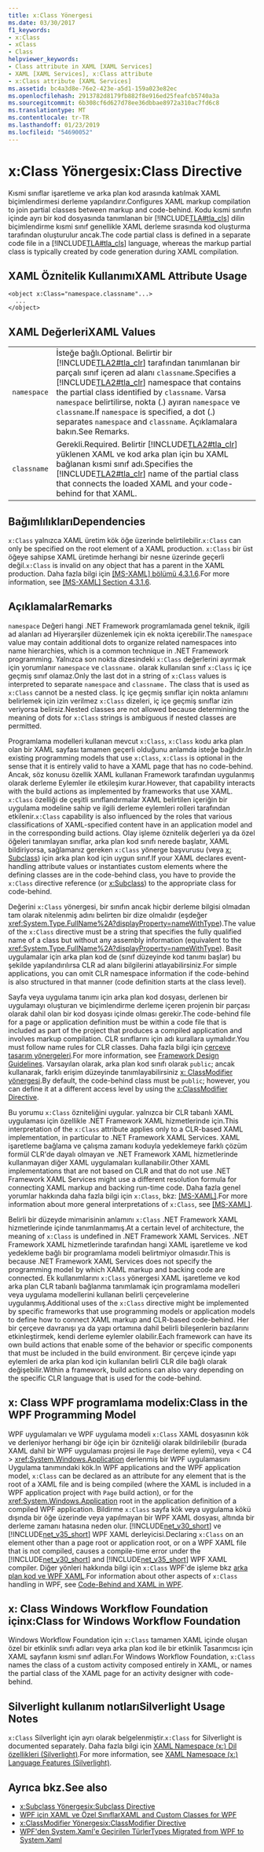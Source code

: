 ```yaml
---
title: x:Class Yönergesi
ms.date: 03/30/2017
f1_keywords:
- x:Class
- xClass
- Class
helpviewer_keywords:
- Class attribute in XAML [XAML Services]
- XAML [XAML Services], x:Class attribute
- x:Class attribute [XAML Services]
ms.assetid: bc4a3d8e-76e2-423e-a5d1-159a023e82ec
ms.openlocfilehash: 2913782d8179fb882f8e916ed25feafcb5740a3a
ms.sourcegitcommit: 6b308cf6d627d78ee36dbbae8972a310ac7fd6c8
ms.translationtype: MT
ms.contentlocale: tr-TR
ms.lasthandoff: 01/23/2019
ms.locfileid: "54690052"
---
```

# <a name="xclass-directive"></a><span data-ttu-id="43b54-102">x:Class Yönergesi</span><span class="sxs-lookup"><span data-stu-id="43b54-102">x:Class Directive</span></span>
<span data-ttu-id="43b54-103">Kısmi sınıflar işaretleme ve arka plan kod arasında katılmak XAML biçimlendirmesi derleme yapılandırır.</span><span class="sxs-lookup"><span data-stu-id="43b54-103">Configures XAML markup compilation to join partial classes between markup and code-behind.</span></span> <span data-ttu-id="43b54-104">Kodu kısmi sınıfın içinde ayrı bir kod dosyasında tanımlanan bir [!INCLUDE[TLA#tla_cls](../../../includes/tlasharptla-cls-md.md)] dilin biçimlendirme kısmi sınıf genellikle XAML derleme sırasında kod oluşturma tarafından oluşturulur ancak.</span><span class="sxs-lookup"><span data-stu-id="43b54-104">The code partial class is defined in a separate code file in a [!INCLUDE[TLA#tla_cls](../../../includes/tlasharptla-cls-md.md)] language, whereas the markup partial class is typically created by code generation during XAML compilation.</span></span>  
  
## <a name="xaml-attribute-usage"></a><span data-ttu-id="43b54-105">XAML Öznitelik Kullanımı</span><span class="sxs-lookup"><span data-stu-id="43b54-105">XAML Attribute Usage</span></span>  
  
```  
<object x:Class="namespace.classname"...>  
  ...  
</object>  
```  
  
## <a name="xaml-values"></a><span data-ttu-id="43b54-106">XAML Değerleri</span><span class="sxs-lookup"><span data-stu-id="43b54-106">XAML Values</span></span>  
  
|||  
|-|-|  
|`namespace`|<span data-ttu-id="43b54-107">İsteğe bağlı.</span><span class="sxs-lookup"><span data-stu-id="43b54-107">Optional.</span></span> <span data-ttu-id="43b54-108">Belirtir bir [!INCLUDE[TLA2#tla_clr](../../../includes/tla2sharptla-clr-md.md)] tarafından tanımlanan bir parçalı sınıf içeren ad alanı `classname`.</span><span class="sxs-lookup"><span data-stu-id="43b54-108">Specifies a [!INCLUDE[TLA2#tla_clr](../../../includes/tla2sharptla-clr-md.md)] namespace that contains the partial class identified by `classname`.</span></span> <span data-ttu-id="43b54-109">Varsa `namespace` belirtilirse, nokta (.) ayıran `namespace` ve `classname`.</span><span class="sxs-lookup"><span data-stu-id="43b54-109">If `namespace` is specified, a dot (.) separates `namespace` and `classname`.</span></span> <span data-ttu-id="43b54-110">Açıklamalara bakın.</span><span class="sxs-lookup"><span data-stu-id="43b54-110">See Remarks.</span></span>|  
|`classname`|<span data-ttu-id="43b54-111">Gerekli.</span><span class="sxs-lookup"><span data-stu-id="43b54-111">Required.</span></span> <span data-ttu-id="43b54-112">Belirtir [!INCLUDE[TLA2#tla_clr](../../../includes/tla2sharptla-clr-md.md)] yüklenen XAML ve kod arka plan için bu XAML bağlanan kısmi sınıf adı.</span><span class="sxs-lookup"><span data-stu-id="43b54-112">Specifies the [!INCLUDE[TLA2#tla_clr](../../../includes/tla2sharptla-clr-md.md)] name of the partial class that connects the loaded XAML and your code-behind for that XAML.</span></span>|  
  
## <a name="dependencies"></a><span data-ttu-id="43b54-113">Bağımlılıkları</span><span class="sxs-lookup"><span data-stu-id="43b54-113">Dependencies</span></span>  
 <span data-ttu-id="43b54-114">`x:Class` yalnızca XAML üretim kök öğe üzerinde belirtilebilir.</span><span class="sxs-lookup"><span data-stu-id="43b54-114">`x:Class` can only be specified on the root element of a XAML production.</span></span> <span data-ttu-id="43b54-115">`x:Class` bir üst öğeye sahipse XAML üretimde herhangi bir nesne üzerinde geçerli değil.</span><span class="sxs-lookup"><span data-stu-id="43b54-115">`x:Class` is invalid on any object that has a parent in the XAML production.</span></span> <span data-ttu-id="43b54-116">Daha fazla bilgi için [ \[MS-XAML\] bölümü 4.3.1.6](https://go.microsoft.com/fwlink/?LinkId=114525).</span><span class="sxs-lookup"><span data-stu-id="43b54-116">For more information, see [\[MS-XAML\] Section 4.3.1.6](https://go.microsoft.com/fwlink/?LinkId=114525).</span></span>  
  
## <a name="remarks"></a><span data-ttu-id="43b54-117">Açıklamalar</span><span class="sxs-lookup"><span data-stu-id="43b54-117">Remarks</span></span>  
 <span data-ttu-id="43b54-118">`namespace` Değeri hangi .NET Framework programlamada genel teknik, ilgili ad alanları ad Hiyerarşiler düzenlemek için ek nokta içerebilir.</span><span class="sxs-lookup"><span data-stu-id="43b54-118">The `namespace` value may contain additional dots to organize related namespaces into name hierarchies, which is a common technique in .NET Framework programming.</span></span> <span data-ttu-id="43b54-119">Yalnızca son nokta dizesindeki `x:Class` değerlerini ayırmak için yorumlanır `namespace` ve `classname.` olarak kullanılan sınıf `x:Class` iç içe geçmiş sınıf olamaz.</span><span class="sxs-lookup"><span data-stu-id="43b54-119">Only the last dot in a string of `x:Class` values is interpreted to separate `namespace` and `classname.` The class that is used as `x:Class` cannot be a nested class.</span></span> <span data-ttu-id="43b54-120">İç içe geçmiş sınıflar için nokta anlamını belirlemek için izin verilmez `x:Class` dizeleri, iç içe geçmiş sınıflar izin veriyorsa belirsiz.</span><span class="sxs-lookup"><span data-stu-id="43b54-120">Nested classes are not allowed because determining the meaning of dots for `x:Class` strings is ambiguous if nested classes are permitted.</span></span>  
  
 <span data-ttu-id="43b54-121">Programlama modelleri kullanan mevcut `x:Class`, `x:Class` kodu arka plan olan bir XAML sayfası tamamen geçerli olduğunu anlamda isteğe bağlıdır.</span><span class="sxs-lookup"><span data-stu-id="43b54-121">In existing programming models that use `x:Class`, `x:Class` is optional in the sense that it is entirely valid to have a XAML page that has no code-behind.</span></span> <span data-ttu-id="43b54-122">Ancak, söz konusu özellik XAML kullanan Framework tarafından uygulanmış olarak derleme Eylemler ile etkileşim kurar.</span><span class="sxs-lookup"><span data-stu-id="43b54-122">However, that capability interacts with the build actions as implemented by frameworks that use XAML.</span></span> <span data-ttu-id="43b54-123">`x:Class` özelliği de çeşitli sınıflandırmalar XAML belirtilen içeriğin bir uygulama modeline sahip ve ilgili derleme eylemleri rolleri tarafından etkilenir.</span><span class="sxs-lookup"><span data-stu-id="43b54-123">`x:Class` capability is also influenced by the roles that various classifications of XAML-specified content have in an application model and in the corresponding build actions.</span></span> <span data-ttu-id="43b54-124">Olay işleme öznitelik değerleri ya da özel öğeleri tanımlayan sınıflar, arka plan kod sınıfı nerede başlatır, XAML bildiriyorsa, sağlamanız gereken `x:Class` yönerge başvurusu (veya [x: Subclass](../../../docs/framework/xaml-services/x-subclass-directive.md)) için arka plan kod için uygun sınıf.</span><span class="sxs-lookup"><span data-stu-id="43b54-124">If your XAML declares event-handling attribute values or instantiates custom elements where the defining classes are in the code-behind class, you have to provide the `x:Class` directive reference (or [x:Subclass](../../../docs/framework/xaml-services/x-subclass-directive.md)) to the appropriate class for code-behind.</span></span>  
  
 <span data-ttu-id="43b54-125">Değerini `x:Class` yönergesi, bir sınıfın ancak hiçbir derleme bilgisi olmadan tam olarak nitelenmiş adını belirten bir dize olmalıdır (eşdeğer <xref:System.Type.FullName%2A?displayProperty=nameWithType>).</span><span class="sxs-lookup"><span data-stu-id="43b54-125">The value of the `x:Class` directive must be a string that specifies the fully qualified name of a class but without any assembly information (equivalent to the <xref:System.Type.FullName%2A?displayProperty=nameWithType>).</span></span> <span data-ttu-id="43b54-126">Basit uygulamalar için arka plan kod de (sınıf düzeyinde kod tanımı başlar) bu şekilde yapılandırılırsa CLR ad alanı bilgilerini atlayabilirsiniz.</span><span class="sxs-lookup"><span data-stu-id="43b54-126">For simple applications, you can omit CLR namespace information if the code-behind is also structured in that manner (code definition starts at the class level).</span></span>  
  
 <span data-ttu-id="43b54-127">Sayfa veya uygulama tanımı için arka plan kod dosyası, derlenen bir uygulamayı oluşturan ve biçimlendirme derleme içeren projenin bir parçası olarak dahil olan bir kod dosyası içinde olması gerekir.</span><span class="sxs-lookup"><span data-stu-id="43b54-127">The code-behind file for a page or application definition must be within a code file that is included as part of the project that produces a compiled application and involves markup compilation.</span></span> <span data-ttu-id="43b54-128">CLR sınıflarını için adı kurallara uymalıdır.</span><span class="sxs-lookup"><span data-stu-id="43b54-128">You must follow name rules for CLR classes.</span></span> <span data-ttu-id="43b54-129">Daha fazla bilgi için [çerçeve tasarım yönergeleri](../../../docs/standard/design-guidelines/index.md).</span><span class="sxs-lookup"><span data-stu-id="43b54-129">For more information, see [Framework Design Guidelines](../../../docs/standard/design-guidelines/index.md).</span></span> <span data-ttu-id="43b54-130">Varsayılan olarak, arka plan kod sınıfı olarak `public`; ancak kullanarak, farklı erişim düzeyinde tanımlayabilirsiniz [x: ClassModifier yönergesi](../../../docs/framework/xaml-services/x-classmodifier-directive.md).</span><span class="sxs-lookup"><span data-stu-id="43b54-130">By default, the code-behind class must be `public`; however, you can define it at a different access level by using the [x:ClassModifier Directive](../../../docs/framework/xaml-services/x-classmodifier-directive.md).</span></span>  
  
 <span data-ttu-id="43b54-131">Bu yorumu `x:Class` özniteliğini uygular. yalnızca bir CLR tabanlı XAML uygulaması için özellikle .NET Framework XAML hizmetlerinde için.</span><span class="sxs-lookup"><span data-stu-id="43b54-131">This interpretation of the `x:Class` attribute applies only to a CLR-based XAML implementation, in particular to .NET Framework XAML Services.</span></span> <span data-ttu-id="43b54-132">XAML işaretleme bağlama ve çalışma zamanı koduyla yedeklemeye farklı çözüm formül CLR'de dayalı olmayan ve .NET Framework XAML hizmetlerinde kullanmayan diğer XAML uygulamaları kullanabilir.</span><span class="sxs-lookup"><span data-stu-id="43b54-132">Other XAML implementations that are not based on CLR and that do not use .NET Framework XAML Services might use a different resolution formula for connecting XAML markup and backing run-time code.</span></span> <span data-ttu-id="43b54-133">Daha fazla genel yorumlar hakkında daha fazla bilgi için `x:Class`, bkz: [ \[MS-XAML\]](https://go.microsoft.com/fwlink/?LinkId=114525).</span><span class="sxs-lookup"><span data-stu-id="43b54-133">For more information about more general interpretations of `x:Class`, see [\[MS-XAML\]](https://go.microsoft.com/fwlink/?LinkId=114525).</span></span>  
  
 <span data-ttu-id="43b54-134">Belirli bir düzeyde mimarisinin anlamını `x:Class` .NET Framework XAML hizmetlerinde içinde tanımlanmamış.</span><span class="sxs-lookup"><span data-stu-id="43b54-134">At a certain level of architecture, the meaning of `x:Class` is undefined in .NET Framework XAML Services.</span></span> <span data-ttu-id="43b54-135">.NET Framework XAML hizmetlerinde tarafından hangi XAML işaretleme ve kod yedekleme bağlı bir programlama modeli belirtmiyor olmasıdır.</span><span class="sxs-lookup"><span data-stu-id="43b54-135">This is because .NET Framework XAML Services does not specify the programming model by which XAML markup and backing code are connected.</span></span> <span data-ttu-id="43b54-136">Ek kullanımlarını `x:Class` yönergesi XAML işaretleme ve kod arka plan CLR tabanlı bağlanma tanımlamak için programlama modelleri veya uygulama modellerini kullanan belirli çerçevelerine uygulanmış.</span><span class="sxs-lookup"><span data-stu-id="43b54-136">Additional uses of the `x:Class` directive might be implemented by specific frameworks that use programming models or application models to define how to connect XAML markup and CLR-based code-behind.</span></span> <span data-ttu-id="43b54-137">Her bir çerçeve davranışı ya da yapı ortamına dahil belirli bileşenlerin bazılarını etkinleştirmek, kendi derleme eylemler olabilir.</span><span class="sxs-lookup"><span data-stu-id="43b54-137">Each framework can have its own build actions that enable some of the behavior or specific components that must be included in the build environment.</span></span> <span data-ttu-id="43b54-138">Bir çerçeve içinde yapı eylemleri de arka plan kod için kullanılan belirli CLR dile bağlı olarak değişebilir.</span><span class="sxs-lookup"><span data-stu-id="43b54-138">Within a framework, build actions can also vary depending on the specific CLR language that is used for the code-behind.</span></span>  
  
## <a name="xclass-in-the-wpf-programming-model"></a><span data-ttu-id="43b54-139">x: Class WPF programlama modeli</span><span class="sxs-lookup"><span data-stu-id="43b54-139">x:Class in the WPF Programming Model</span></span>  
 <span data-ttu-id="43b54-140">WPF uygulamaları ve WPF uygulama modeli `x:Class` XAML dosyasının kök ve derleniyor herhangi bir öğe için bir özniteliği olarak bildirilebilir (burada XAML dahil bir WPF uygulaması projesi ile `Page` derleme eylemi), veya < C4 > <xref:System.Windows.Application>  derlenmiş bir WPF uygulamasını Uygulama tanımındaki kök.</span><span class="sxs-lookup"><span data-stu-id="43b54-140">In WPF applications and the WPF application model, `x:Class` can be declared as an attribute for any element that is the root of a XAML file and is being compiled (where the XAML is included in a WPF application project with `Page` build action), or for the <xref:System.Windows.Application> root in the application definition of a compiled WPF application.</span></span> <span data-ttu-id="43b54-141">Bildirme `x:Class` sayfa kök veya uygulama kökü dışında bir öğe üzerinde veya yapılmayan bir WPF XAML dosyası, altında bir derleme zamanı hatasına neden olur. [!INCLUDE[net_v30_short](../../../includes/net-v30-short-md.md)] ve [!INCLUDE[net_v35_short](../../../includes/net-v35-short-md.md)] WPF XAML derleyicisi.</span><span class="sxs-lookup"><span data-stu-id="43b54-141">Declaring `x:Class` on an element other than a page root or application root, or on a WPF XAML file that is not compiled, causes a compile-time error under the [!INCLUDE[net_v30_short](../../../includes/net-v30-short-md.md)] and [!INCLUDE[net_v35_short](../../../includes/net-v35-short-md.md)] WPF XAML compiler.</span></span> <span data-ttu-id="43b54-142">Diğer yönleri hakkında bilgi için `x:Class` WPF'de işleme bkz [arka plan kod ve WPF XAML](../../../docs/framework/wpf/advanced/code-behind-and-xaml-in-wpf.md).</span><span class="sxs-lookup"><span data-stu-id="43b54-142">For information about other aspects of `x:Class` handling in WPF, see [Code-Behind and XAML in WPF](../../../docs/framework/wpf/advanced/code-behind-and-xaml-in-wpf.md).</span></span>  
  
## <a name="xclass-for-windows-workflow-foundation"></a><span data-ttu-id="43b54-143">x: Class Windows Workflow Foundation için</span><span class="sxs-lookup"><span data-stu-id="43b54-143">x:Class for Windows Workflow Foundation</span></span>  
 <span data-ttu-id="43b54-144">Windows Workflow Foundation için `x:Class` tamamen XAML içinde oluşan özel bir etkinlik sınıfı adları veya arka plan kod ile bir etkinlik Tasarımcısı için XAML sayfanın kısmi sınıf adları.</span><span class="sxs-lookup"><span data-stu-id="43b54-144">For Windows Workflow Foundation, `x:Class` names the class of a custom activity composed entirely in XAML, or names the partial class of the XAML page for  an activity designer with code-behind.</span></span>  
  
## <a name="silverlight-usage-notes"></a><span data-ttu-id="43b54-145">Silverlight kullanım notları</span><span class="sxs-lookup"><span data-stu-id="43b54-145">Silverlight Usage Notes</span></span>  
 <span data-ttu-id="43b54-146">`x:Class` Silverlight için ayrı olarak belgelenmiştir.</span><span class="sxs-lookup"><span data-stu-id="43b54-146">`x:Class` for Silverlight is documented separately.</span></span> <span data-ttu-id="43b54-147">Daha fazla bilgi için [XAML Namespace (x:) Dil özellikleri (Silverlight)](https://go.microsoft.com/fwlink/?LinkId=199081).</span><span class="sxs-lookup"><span data-stu-id="43b54-147">For more information, see [XAML Namespace (x:) Language Features (Silverlight)](https://go.microsoft.com/fwlink/?LinkId=199081).</span></span>  
  
## <a name="see-also"></a><span data-ttu-id="43b54-148">Ayrıca bkz.</span><span class="sxs-lookup"><span data-stu-id="43b54-148">See also</span></span>
- [<span data-ttu-id="43b54-149">x:Subclass Yönergesi</span><span class="sxs-lookup"><span data-stu-id="43b54-149">x:Subclass Directive</span></span>](../../../docs/framework/xaml-services/x-subclass-directive.md)
- [<span data-ttu-id="43b54-150">WPF için XAML ve Özel Sınıflar</span><span class="sxs-lookup"><span data-stu-id="43b54-150">XAML and Custom Classes for WPF</span></span>](../../../docs/framework/wpf/advanced/xaml-and-custom-classes-for-wpf.md)
- [<span data-ttu-id="43b54-151">x:ClassModifier Yönergesi</span><span class="sxs-lookup"><span data-stu-id="43b54-151">x:ClassModifier Directive</span></span>](../../../docs/framework/xaml-services/x-classmodifier-directive.md)
- [<span data-ttu-id="43b54-152">WPF'den System.Xaml'e Geçirilen Türler</span><span class="sxs-lookup"><span data-stu-id="43b54-152">Types Migrated from WPF to System.Xaml</span></span>](../../../docs/framework/xaml-services/types-migrated-from-wpf-to-system-xaml.md)
